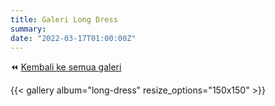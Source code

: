 ```yaml
---
title: Galeri Long Dress
summary: 
date: "2022-03-17T01:00:00Z"
---
```


⏪ [Kembali ke semua galeri](/galeri/)

{{< gallery album="long-dress" resize_options="150x150" >}}